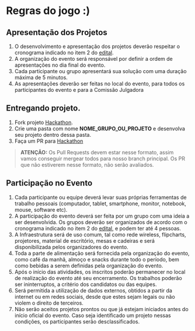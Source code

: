 # Regras do jogo :)

## Apresentação dos Projetos
1. O desenvolvimento e apresentação dos projetos deverão respeitar o cronograma indicado no item 2 do [edital](https://s3-sa-east-1.amazonaws.com/descomplica/mkt/hackathon/RegulamentoHackathonAgo2015.pdf).
2. A organização do evento será responsável por definir a ordem de apresentações no dia final do evento.
3. Cada participante ou grupo apresentará sua solução com uma duração máxima de 5 minutos.
4. As apresentações deverão ser feitas no local do evento, para todos os
participantes do evento e para a Comissão Julgadora

## Entregando projeto.
1. Fork projeto [Hackathon](https://github.com/descomplica/hackathon).
2. Crie uma pasta com nome **NOME_GRUPO_OU_PROJETO** e desenvolva seu projeto dentro dessa pasta.
3. Faça um PR para [Hackathon](https://github.com/descomplica/hackathon)

> **ATENÇÃO:** Os Pull Requests devem estar nesse formato, assim vamos conseguir mergear todos para nosso branch principal. Os PR que não estiverem nesse formato, não serão avaliados.

## Participação no Evento
1. Cada participante ou equipe deverá levar suas próprias ferramentas de trabalho pessoais (computador, tablet, smartphone, monitor, notebook, mouse, software etc).
2. A participação do evento deverá ser feita por um grupo com uma ideia a ser desenvolvida. Os grupos deverão ser organizados de acordo com o cronograma indicado no item 2 do [edital](https://s3-sa-east-1.amazonaws.com/descomplica/mkt/hackathon/RegulamentoHackathonAgo2015.pdf), e podem ter até 4 pessoas.
3. A Infraestrutura será de uso comum, tal como rede wireless, flipcharts, projetores, material de escritório, mesas e cadeiras e será disponibilizada pelos organizadores do evento.
4. Toda a parte de alimentação será fornecida pela organização do evento, como café da manhã, almoço e snacks durante todo o período, bem como bebidas a serem definidas pela organização do evento.
5. Após o início das atividades, os inscritos poderão permanecer no local de realização do evento até seu encerramento. Os trabalhos poderão ser ininterruptos, a critério dos candidatos ou das equipes.
6. Será permitida a utilização de dados externos, obtidos a partir da internet ou em redes sociais, desde que estes sejam legais ou não violem o direito de terceiros.
7. Não serão aceitos projetos prontos ou que já estejam iniciados antes do início oficial do evento. Caso seja identificado um projeto nessas condições, os participantes serão desclassificados.
